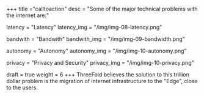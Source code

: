 +++
title ="calltoaction"
desc = "Some of the major technical problems with the internet are:"

latency = "Latency"
latency_img = "/img/img-08-latency.png"

bandwith = "Bandwith"
bandwith_img = "/img/img-09-bandwidth.png"

autonomy = "Autonomy"
autonomy_img = "/img/img-10-autonomy.png"

privacy = "Privacy and Security"
privacy_img = "/img/img-10-privacy.png"

draft = true
weight = 6
+++
ThreeFold believes the solution to this trillion dollar problem is the migration of internet infrastructure to the "Edge", close to the users.